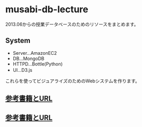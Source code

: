 musabi-db-lecture
=================

2013.06からの授業データベースのためのリソースをまとめます。

## System
- Server...AmazonEC2
- DB...MongoDB 
- HTTPD...Bottle(Python) 
- UI...D3.js　

これらを使ってビジュアライズのためのWebシステムを作ります。

## [参考書籍とURL](https://github.com/yamakk/musabi-db-lecture/wiki/Books&Web)


## [参考書籍とURL](Books&Web)

## 



